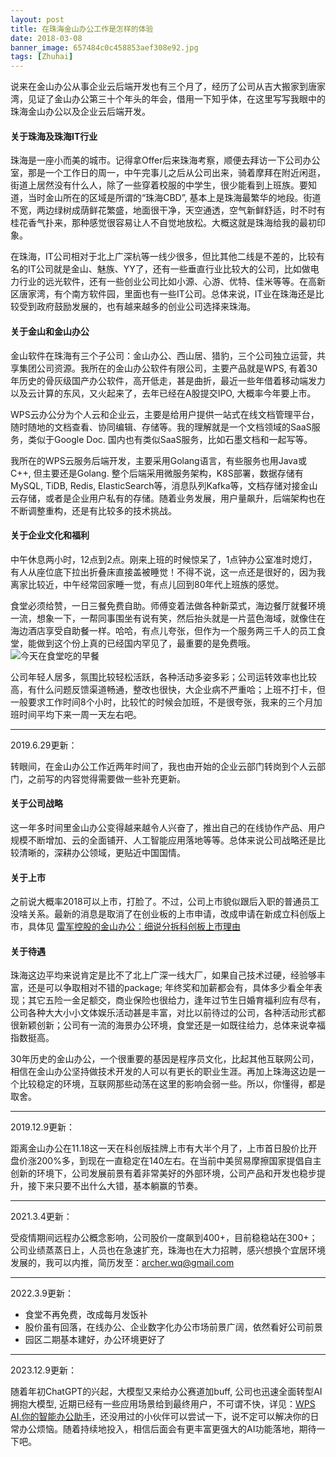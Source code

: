 ```yaml
---
layout: post
title: 在珠海金山办公工作是怎样的体验
date: 2018-03-08
banner_image: 657484c0c458853aef308e92.jpg
tags: [Zhuhai]
---
```


说来在金山办公从事企业云后端开发也有三个月了，经历了公司从吉大搬家到唐家湾，见证了金山办公第三十个年头的年会，借用一下知乎体，在这里写写我眼中的珠海金山办公以及企业云后端开发。

<!--more-->

#### 关于珠海及珠海IT行业

珠海是一座小而美的城市。记得拿Offer后来珠海考察，顺便去拜访一下公司办公室，那是一个工作日的周一，中午完事儿之后从公司出来，骑着摩拜在附近闲逛，街道上居然没有什么人，除了一些穿着校服的中学生，很少能看到上班族。要知道，当时金山所在的区域是所谓的“珠海CBD”, 基本上是珠海最繁华的地段。街道不宽，两边绿树成荫鲜花繁盛，地面很干净，天空通透，空气新鲜舒适，时不时有桂花香气扑来，那种感觉很容易让人不自觉地放松。大概这就是珠海给我的最初印象。

在珠海，IT公司相对于北上广深杭等一线少很多，但比其他二线是不差的，比较有名的IT公司就是金山、魅族、YY了，还有一些垂直行业比较大的公司，比如做电力行业的远光软件，还有一些创业公司比如小源、心游、优特、佳米等等。在高新区唐家湾，有个南方软件园，里面也有一些IT公司。总体来说，IT业在珠海还是比较受到政府鼓励发展的，也有越来越多的创业公司选择来珠海。

#### 关于金山和金山办公

金山软件在珠海有三个子公司：金山办公、西山居、猎豹，三个公司独立运营，共享集团公司资源。我所在的金山办公软件有限公司，主要产品就是WPS, 有着30年历史的骨灰级国产办公软件，高开低走，甚是曲折，最近一些年借着移动端发力以及云计算的东风，又火起来了，去年已经在A股提交IPO, 大概率今年要上市。

WPS云办公分为个人云和企业云，主要是给用户提供一站式在线文档管理平台，随时随地的文档查看、协同编辑、存储等。我的理解就是一个文档领域的SaaS服务，类似于Google Doc. 国内也有类似SaaS服务，比如石墨文档和一起写等。

我所在的WPS云服务后端开发，主要采用Golang语言，有些服务也用Java或C++, 但主要还是Golang. 整个后端采用微服务架构，K8S部署，数据存储有MySQL, TiDB, Redis, ElasticSearch等，消息队列Kafka等，文档存储对接金山云存储，或者是企业用户私有的存储。随着业务发展，用户量飙升，后端架构也在不断调整重构，还是有比较多的技术挑战。

#### 关于企业文化和福利

中午休息两小时，12点到2点。刚来上班的时候惊呆了，1点钟办公室准时熄灯，有人从座位底下拉出折叠床直接盖被睡觉！不得不说，这一点还是很好的，因为我离家比较近，中午经常回家睡一觉，有点儿回到80年代上班族的感觉。

食堂必须给赞，一日三餐免费自助。师傅变着法做各种新菜式，海边餐厅就餐环境一流，想象一下，一帮同事围坐有说有笑，然后抬头就是一片蓝色海域，就像住在海边酒店享受自助餐一样。哈哈，有点儿夸张，但作为一个服务两三千人的员工食堂，能做到这个份上真的已经国内罕见了，最重要的是免费哦。
![今天在食堂吃的早餐]({{site.img_path}}/5f959e0d1cd1bbb86ba57687.jpg)

公司年轻人居多，氛围比较轻松活跃，各种活动多姿多彩；公司运转效率也比较高，有什么问题反馈渠道畅通，整改也很快，大企业病不严重哈；上班不打卡，但一般要求工作时间8个小时，比较忙的时候会加班，不是很夸张，我来的三个月加班时间平均下来一周一天左右吧。


---
2019.6.29更新：  

转眼间，在金山办公工作近两年时间了，我也由开始的企业云部门转岗到个人云部门，之前写的内容觉得需要做一些补充更新。

#### 关于公司战略

这一年多时间里金山办公变得越来越令人兴奋了，推出自己的在线协作产品、用户规模不断增加、云的全面铺开、人工智能应用落地等等。总体来说公司战略还是比较清晰的，深耕办公领域，更贴近中国国情。

#### 关于上市

之前说大概率2018可以上市，打脸了。不过，公司上市貌似跟后入职的普通员工没啥关系。最新的消息是取消了在创业板的上市申请，改成申请在新成立科创版上市，具体见 [雷军控股的金山办公：细说分拆科创板上市理由](https://finance.sina.cn/stock/relnews/hk/2019-06-21/detail-ihytcitk6638816.d.html)

#### 关于待遇

珠海这边平均来说肯定是比不了北上广深一线大厂，如果自己技术过硬，经验够丰富，还是可以争取相对不错的package; 年终奖和加薪都会有，具体多少看全年表现；其它五险一金足额交，商业保险也很给力，逢年过节生日婚育福利应有尽有，公司各种大大小小文体娱乐活动甚是丰富，对比以前待过的公司，各种活动形式都很新颖创新；公司有一流的海景办公环境，食堂还是一如既往给力，总体来说幸福指数挺高。

30年历史的金山办公，一个很重要的基因是程序员文化，比起其他互联网公司，相信在金山办公坚持做技术开发的人可以有更长的职业生涯。再加上珠海这边是一个比较稳定的环境，互联网那些动荡在这里的影响会弱一些。所以，你懂得，都是取舍。

---
2019.12.9更新：  
  
距离金山办公在11.18这一天在科创版挂牌上市有大半个月了，上市首日股价比开盘价涨200%多，到现在一直稳定在140左右。在当前中美贸易摩擦国家提倡自主创新的环境下，公司发展前景有着非常美好的外部环境，公司产品和开发也稳步提升，接下来只要不出什么大错，基本躺赢的节奏。

---
2021.3.4更新：  
  
受疫情期间远程办公概念影响，公司股价一度飙到400+，目前稳稳站在300+；公司业绩蒸蒸日上，人员也在急速扩充，珠海也在大力招聘，感兴想换个宜居环境发展的，我可以内推，简历发至：archer.wq@gmail.com

---
2022.3.9更新：  
  
* 食堂不再免费，改成每月发饭补
* 股价虽有回落，在线办公、企业数字化办公市场前景广阔，依然看好公司前景
* 园区二期基本建好，办公环境更好了

---
2023.12.9更新：  
  
随着年初ChatGPT的兴起，大模型又来给办公赛道加buff, 公司也迅速全面转型AI拥抱大模型, 近期已经有一些应用场景给到最终用户，不可谓不快，详见：[WPS AI.你的智能办公助手](https://ai.wps.cn/)，还没用过的小伙伴可以尝试一下，说不定可以解决你的日常办公烦恼。随着持续地投入，相信后面会有更丰富更强大的AI功能落地，期待一下吧。
  
